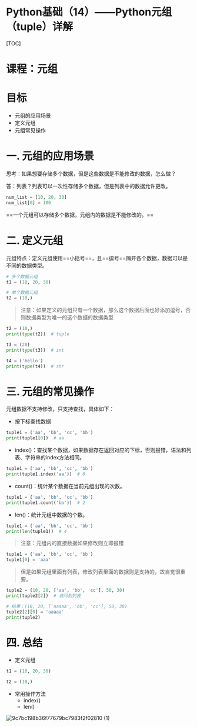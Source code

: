 # Python基础（14）——Python元组（tuple）详解

[TOC]







# 课程：元组

# 目标

- 元组的应用场景
- 定义元组
- 元组常见操作

# 一.  元组的应用场景

思考：如果想要存储多个数据，但是这些数据是不能修改的数据，怎么做？

答：列表？列表可以一次性存储多个数据，但是列表中的数据允许更改。

``` python
num_list = [10, 20, 30]
num_list[0] = 100
```

==一个元组可以存储多个数据，元组内的数据是不能修改的。==

# 二. 定义元组

元组特点：定义元组使用==小括号==，且==逗号==隔开各个数据，数据可以是不同的数据类型。

``` python
# 多个数据元组
t1 = (10, 20, 30)

# 单个数据元组
t2 = (10,)
```

> 注意：如果定义的元组只有一个数据，那么这个数据后面也好添加逗号，否则数据类型为唯一的这个数据的数据类型

``` python
t2 = (10,)
print(type(t2))  # tuple

t3 = (20)
print(type(t3))  # int

t4 = ('hello')
print(type(t4))  # str
```



# 三. 元组的常见操作

元组数据不支持修改，只支持查找，具体如下：

- 按下标查找数据

``` python
tuple1 = ('aa', 'bb', 'cc', 'bb')
print(tuple1[0])  # aa
```



- index()：查找某个数据，如果数据存在返回对应的下标，否则报错，语法和列表、字符串的index方法相同。

``` python
tuple1 = ('aa', 'bb', 'cc', 'bb')
print(tuple1.index('aa'))  # 0
```



- count()：统计某个数据在当前元组出现的次数。

``` python
tuple1 = ('aa', 'bb', 'cc', 'bb')
print(tuple1.count('bb'))  # 2
```



- len()：统计元组中数据的个数。

``` python
tuple1 = ('aa', 'bb', 'cc', 'bb')
print(len(tuple1))  # 4
```

> 注意：元组内的直接数据如果修改则立即报错

``` python
tuple1 = ('aa', 'bb', 'cc', 'bb')
tuple1[0] = 'aaa'
```

> 但是如果元组里面有列表，修改列表里面的数据则是支持的，故自觉很重要。

``` python
tuple2 = (10, 20, ['aa', 'bb', 'cc'], 50, 30)
print(tuple2[2])  # 访问到列表

# 结果：(10, 20, ['aaaaa', 'bb', 'cc'], 50, 30)
tuple2[2][0] = 'aaaaa'
print(tuple2)
```



# 四. 总结

- 定义元组

``` python
t1 = (10, 20, 30)

t2 = (10,)
```

- 常用操作方法
  - index()
  - len()

![9c7bc198b36f77679bc7983f2f02810 (1)](https://the-toast.oss-cn-shenzhen.aliyuncs.com/9c7bc198b36f77679bc7983f2f02810%20(1).jpg)